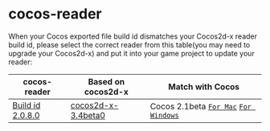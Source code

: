 cocos-reader
============
When your Cocos exported file build id dismatches your Cocos2d-x reader build id, 
please select the correct reader from this table(you may need to upgrade your Cocos2d-x) 
and put it into your game project to update your reader:



| cocos-reader | Based on cocos2d-x | Match with Cocos |
| ------------ | ------------------ | ---------------- |
|[Build id 2.0.8.0](https://github.com/chukong/cocos-reader/tree/master/Cocos-2.1Beta)| [cocos2d-x-3.4beta0](https://github.com/cocos2d/cocos2d-x/releases/tag/cocos2d-x-3.4beta0)|Cocos 2.1beta [`For Mac`](http://www.cocos2d-x.org/filedown/CocosStudioForMac-v2.1-Beta.dmg )  [`For Windows`](http://www.cocos2d-x.org/filedown/CocosStudioForWin-v2.1-Beta.exe) | 
